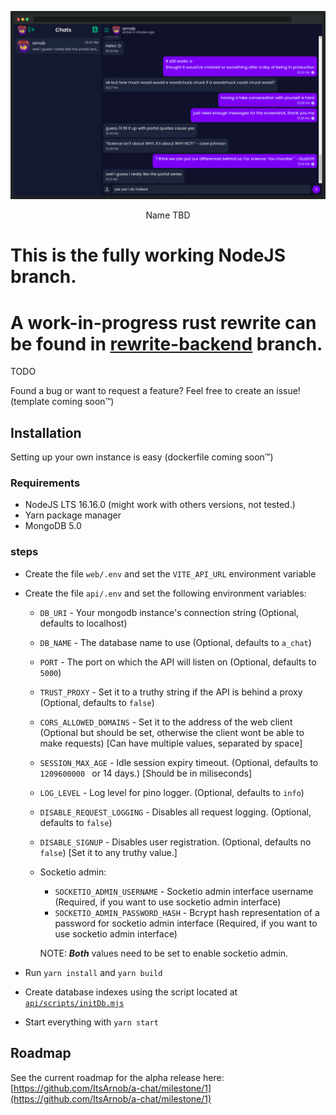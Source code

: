<p align="center">
  <img src="https://raw.githubusercontent.com/ItsArnob/a-chat/main/.github/screenshots/screenshot_chat_browser_window.png">
</p>
<p align="center">Name TBD</p>

# This is the fully working NodeJS branch.
# A work-in-progress rust rewrite can be found in [rewrite-backend](https://github.com/ItsArnob/a-chat/tree/rewrite-backend) branch.

TODO

Found a bug or want to request a feature? Feel free to create an issue! (template coming soon:tm:)

## Installation

Setting up your own instance is easy (dockerfile coming soon:tm:)

### Requirements

-   NodeJS LTS 16.16.0 (might work with others versions, not tested.)
-   Yarn package manager
-   MongoDB 5.0

### steps

-   Create the file `web/.env` and set the `VITE_API_URL` environment variable
-   Create the file `api/.env` and set the following environment variables:
    -   `DB_URI` - Your mongodb instance's connection string (Optional, defaults to localhost)
    -   `DB_NAME` - The database name to use (Optional, defaults to `a_chat`)
    -   `PORT` - The port on which the API will listen on (Optional, defaults to `5000`)
    -   `TRUST_PROXY` - Set it to a truthy string if the API is behind a proxy (Optional, defaults to `false`)
    -   `CORS_ALLOWED_DOMAINS` - Set it to the address of the web client (Optional but should be set, otherwise the client wont be able to make requests) [Can have multiple values, separated by space]
    - `SESSION_MAX_AGE` - Idle session expiry timeout. (Optional, defaults to `1209600000
` or 14 days.) [Should be in miliseconds]
    - `LOG_LEVEL` - Log level for pino logger. (Optional, defaults to `info`)
    - `DISABLE_REQUEST_LOGGING` - Disables all request logging. (Optional, defaults to `false`)
    - `DISABLE_SIGNUP` - Disables user registration. (Optional, defaults no `false`) [Set it to any truthy value.]
    - Socketio admin:
        - `SOCKETIO_ADMIN_USERNAME` - Socketio admin interface username (Required, if you want to use socketio admin interface)
        - `SOCKETIO_ADMIN_PASSWORD_HASH` - Bcrypt hash representation of a password for socketio admin interface (Required, if you want to use socketio admin interface)
        
      NOTE: ***Both*** values need to be set to enable socketio admin.

-   Run `yarn install` and `yarn build`
-   Create database indexes using the script located at [`api/scripts/initDb.mjs`](api/scripts/initDb.mjs)
-   Start everything with `yarn start`

## Roadmap

See the current roadmap for the alpha release here: [https://github.com/ItsArnob/a-chat/milestone/1](https://github.com/ItsArnob/a-chat/milestone/1)
